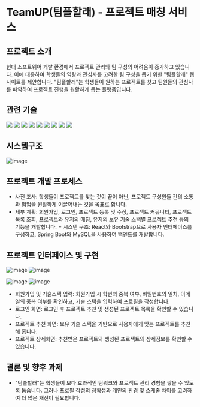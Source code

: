 # TeamUP(팀플할래) - 프로젝트 매칭 서비스

## 프로젝트 소개
현대 소프트웨어 개발 환경에서 프로젝트 관리와 팀 구성의 어려움이 증가하고 있습니다. 이에 대응하여 학생들의 역량과 관심사를 고려한 팀 구성을 돕기 위한 "팀플할래" 웹사이트를 제안합니다. "팀플할래"는 학생들이 원하는 프로젝트를 찾고 팀원들의 관심사를 파악하여 프로젝트 진행을 원활하게 돕는 플랫폼입니다.

## 관련 기술
<img src="https://img.shields.io/badge/python-3776AB?style=for-the-badge&logo=python&logoColor=white"> <img src="https://img.shields.io/badge/java-FF160B?style=for-the-badge&logo=java&logoColor=white"> <img src="https://img.shields.io/badge/springboot-6DB33F?style=for-the-badge&logo=springboot&logoColor=white"> <img src="https://img.shields.io/badge/mysql-4479A1?style=for-the-badge&logo=mysql&logoColor=white"> <img src="https://img.shields.io/badge/jQuery-0769AD?style=for-the-badge&logo=jQuery&logoColor=white"> <img src="https://img.shields.io/badge/RestFulApi-3693F3?style=for-the-badge&logo=icloud&logoColor=white"> <img src="https://img.shields.io/badge/anaconda-44A833?style=for-the-badge&logo=anaconda&logoColor=white"> <img src="https://img.shields.io/badge/react-61DAFB?style=for-the-badge&logo=react&logoColor=white"> <img src="https://img.shields.io/badge/bootstrap-7952B3?style=for-the-badge&logo=bootstrap&logoColor=white">

## 시스템구조
![image](https://github.com/kchy0625/teamup/assets/56716209/f9a5b3f1-484b-4808-96bc-ebed686b1183)


## 프로젝트 개발 프로세스
- 사전 조사: 학생들이 프로젝트를 찾는 것이 끝이 아닌, 프로젝트 구성원들 간의 소통과 협업을 원활하게 이끌어내는 것을 목표로 합니다.
- 세부 계획: 회원가입, 로그인, 프로젝트 등록 및 수정, 프로젝트 커뮤니티, 프로젝트 목록 조회, 프로젝트와 유저의 매칭, 유저의 보유 기술 스택별 프로젝트 추천 등의 기능을 개발합니다.
= 시스템 구조: React와 Bootstrap으로 사용자 인터페이스를 구성하고, Spring Boot와 MySQL을 사용하여 백엔드를 개발합니다.
## 프로젝트 인터페이스 및 구현

![image](https://github.com/kchy0625/teamup/assets/56716209/05b3b485-2cba-4def-be25-7966d4acbac2)
![image](https://github.com/kchy0625/teamup/assets/56716209/25d6f8ce-0c77-437e-bf7e-8a6b3c1f48b1)

![image](https://github.com/kchy0625/teamup/assets/56716209/74cae24e-d7b0-489b-a8c4-700daf02f0e6)
![image](https://github.com/kchy0625/teamup/assets/56716209/411805a9-d179-4fd8-beb1-5d3f222490a3)


- 회원가입 및 기술스택 입력: 회원가입 시 학번의 중복 여부, 비밀번호의 일치, 이메일의 중복 여부를 확인하고, 기술 스택을 입력하여 프로필을 작성합니다.
- 로그인 화면: 로그인 후 프로젝트 추천 및 생성된 프로젝트 목록을 확인할 수 있습니다.
- 프로젝트 추천 화면: 보유 기술 스택을 기반으로 사용자에게 맞는 프로젝트를 추천해 줍니다.
- 프로젝트 상세화면: 추천받은 프로젝트와 생성된 프로젝트의 상세정보를 확인할 수 있습니다.
## 결론 및 향후 과제
- "팀플할래"는 학생들이 보다 효과적인 팀워크와 프로젝트 관리 경험을 쌓을 수 있도록 돕습니다. 그러나 프로필 작성의 정확성과 개인의 환경 및 스케줄 차이를 고려하여 더 많은 개선이 필요합니다.
